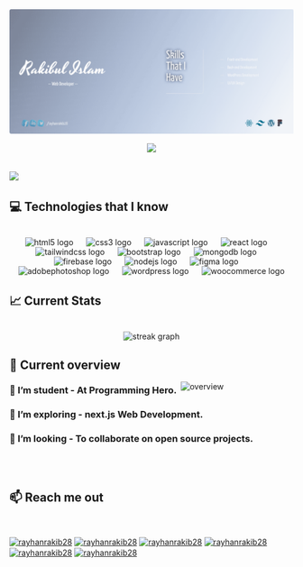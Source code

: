 <div align="center">
  <a href="https://www.linkedin.com/in/rayhanrakib28/"> <img width="800" src="./images/cover.png"  /></a> 
</div>

<p align="center">
  <img src="https://readme-typing-svg.herokuapp.com?font=Time+New+Roman&color=cyan&size=25&center=true&vCenter=true&width=600&height=100&lines=Peace+be+unto+you..&hearts;">
</p>

<br>
<img src="https://media2.giphy.com/media/QssGEmpkyEOhBCb7e1/giphy.gif?cid=ecf05e47a0n3gi1bfqntqmob8g9aid1oyj2wr3ds3mg700bl&rid=giphy.gif" width ="25">

## :computer: Technologies that I know

<br clear="both">
<div align="center">
  <img src="https://cdn.jsdelivr.net/gh/devicons/devicon/icons/html5/html5-original.svg" height="50" alt="html5 logo"  />
  <img width="15" />
  <img src="https://cdn.jsdelivr.net/gh/devicons/devicon/icons/css3/css3-original.svg" height="50" alt="css3 logo"  />
  <img width="15" />
  <img src="https://cdn.jsdelivr.net/gh/devicons/devicon/icons/javascript/javascript-original.svg" height="50" alt="javascript logo"  />
  <img width="15" />
  <img src="https://cdn.jsdelivr.net/gh/devicons/devicon/icons/react/react-original.svg" height="50" alt="react logo"  />
  <img width="15" />
  <img src="https://cdn.jsdelivr.net/gh/devicons/devicon/icons/tailwindcss/tailwindcss-plain.svg" height="50" alt="tailwindcss logo"  />
  <img width="15" />
  <img src="https://cdn.jsdelivr.net/gh/devicons/devicon/icons/bootstrap/bootstrap-original.svg" height="50" alt="bootstrap logo"  />
  <img width="15" />
  <img src="https://cdn.jsdelivr.net/gh/devicons/devicon/icons/mongodb/mongodb-original.svg" height="50" alt="mongodb logo"  />
  <img width="15" />
  <img src="https://cdn.jsdelivr.net/gh/devicons/devicon/icons/firebase/firebase-plain.svg" height="50" alt="firebase logo"  />
  <img width="15" />
  <img src="https://cdn.jsdelivr.net/gh/devicons/devicon/icons/nodejs/nodejs-original.svg" height="50" alt="nodejs logo"  />
  <img width="15" />
  <img height="50" src="https://cdn.simpleicons.org/figma/F24E1E" height="40" alt="figma logo"  />
  <img width="15" />
  <img height="50" src="https://cdn.simpleicons.org/adobephotoshop/31A8FF" height="40" alt="adobephotoshop logo"  />
  <img width="15" />
  <img src="https://skillicons.dev/icons?i=wordpress" height="50" alt="wordpress logo"  />
  <img width="15" />
  <img src="https://cdn.jsdelivr.net/gh/devicons/devicon/icons/woocommerce/woocommerce-original.svg" height="50" alt="woocommerce logo"  />
</div>



## :chart_with_upwards_trend: Current Stats

<br />
<div align="center">
  <img src="https://github-readme-streak-stats.herokuapp.com?user=rayhanrakib28&theme=dark&background=45%2C000E3392%2C1875FF00&ring=1875FF&fire=1875FF&currStreakLabel=FFFFFF&border=1875FF" height="250" alt="streak graph"  />
</div>

## :eyes: Current overview
<div align="left">
<a href="https://app.daily.dev/mir"><img align="right" src="https://static.wixstatic.com/media/2be1ce_864567900845418ebfd61e297637464d~mv2.gif" width="200" alt="overview"/></a>
</div>

### 🔭 I’m student - At Programming Hero. 
### 🌱 I’m exploring - next.js Web Development. 
### 👯 I’m looking - To collaborate on open source projects. 

<br><br>

## :mailbox: Reach me out
<br />
<p align="left">
<a href="https://fb.com/rayhanrakib28" target="blank"><img align="center" src="https://raw.githubusercontent.com/rahuldkjain/github-profile-readme-generator/master/src/images/icons/Social/facebook.svg" alt="rayhanrakib28" height="30" width="40" /></a>
<a href="https://linkedin.com/in/rayhanrakib28" target="blank"><img align="center" src="https://skillicons.dev/icons?i=linkedin" alt="rayhanrakib28" height="30" width="40" /></a>
<a href="https://twitter.com/rayhanrakib28" target="blank"><img align="center" src="https://raw.githubusercontent.com/rahuldkjain/github-profile-readme-generator/master/src/images/icons/Social/twitter.svg" alt="rayhanrakib28" height="30" width="40" /></a>
<a href="https://dev.to/rayhanrakib28" target="blank"><img align="center" src="https://skillicons.dev/icons?i=devto" alt="rayhanrakib28" height="30" width="40" /></a>
<a href="https://www.behance.net/rayhanrakib28" target="blank"><img align="center" src="https://raw.githubusercontent.com/rahuldkjain/github-profile-readme-generator/master/src/images/icons/Social/behance.svg" alt="rayhanrakib28" height="30" width="40" /></a>
<a href="https://medium.com/rayhanrakib28" target="blank"><img align="center" src="https://raw.githubusercontent.com/rahuldkjain/github-profile-readme-generator/master/src/images/icons/Social/medium.svg" alt="rayhanrakib28" height="30" width="40" /></a>
</p>

<br>
<br>


<br>


